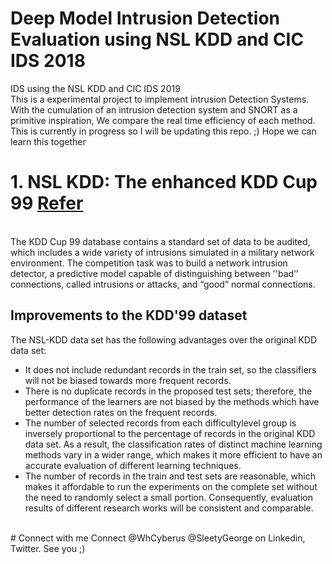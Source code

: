 # Deep Model Intrusion Detection Evaluation using NSL KDD and CIC IDS 2018
IDS using the NSL KDD and CIC IDS 2019
<br>
This is a experimental project to implement intrusion Detection Systems. With the cumulation of an intrusion detection system and SNORT as a primitive inspiration, We compare the real time efficiency of each method.
<br>
This is currently in progress so I will be updating this repo. ;) Hope we can learn this together
<br>
# 1. NSL KDD: The enhanced KDD Cup 99 [Refer](https://www.unb.ca/cic/datasets/nsl.html)
<br>The KDD Cup 99 database contains a standard set of data to be audited, which includes a wide variety of intrusions simulated in a military network environment.
The competition task was to build a network intrusion detector, a predictive model capable of distinguishing between ''bad’’ connections, called intrusions or attacks, and “good” normal connections.
## Improvements to the KDD'99 dataset
The NSL-KDD data set has the following advantages over the original KDD data set:

* It does not include redundant records in the train set, so the classifiers will not be biased towards more frequent records.
* There is no duplicate records in the proposed test sets; therefore, the performance of the learners are not biased by the methods which have better detection rates on the frequent records.
* The number of selected records from each difficultylevel group is inversely proportional to the percentage of records in the original KDD data set. As a result, the classification rates of distinct machine learning methods vary in a wider range, which makes it more efficient to have an accurate evaluation of different learning techniques.
* The number of records in the train and test sets are reasonable, which makes it affordable to run the experiments on the complete set without the need to randomly select a small portion. Consequently, evaluation results of different research works will be consistent and comparable.
</br>
# Connect with me
Connect @WhCyberus @SleetyGeorge on Linkedin, Twitter. See you ;)

